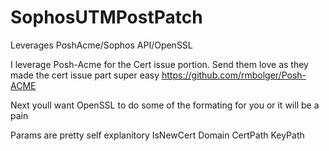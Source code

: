 # SophosUTMPostPatch
Leverages PoshAcme/Sophos API/OpenSSL



I leverage Posh-Acme for the Cert issue portion. Send them love as they made the cert issue part super easy
https://github.com/rmbolger/Posh-ACME

Next youll want OpenSSL to do some of the formating for you or it will be a pain

Params are pretty self explanitory 
IsNewCert 
Domain
CertPath
KeyPath

